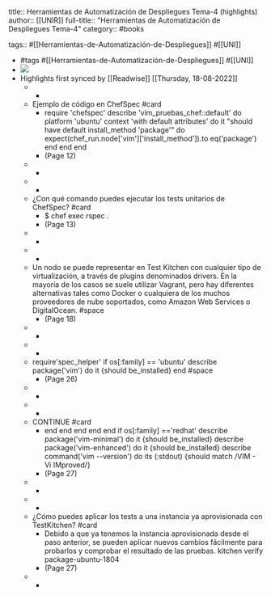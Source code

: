 title:: Herramientas de Automatización de Despliegues Tema-4 (highlights)
author:: [[UNIR]]
full-title:: "Herramientas de Automatización de Despliegues Tema-4"
category:: #books

tags:: #[[Herramientas-de-Automatización-de-Despliegues]] #[[UNI]]

- #tags #[[Herramientas-de-Automatización-de-Despliegues]] #[[UNI]]
- ![](https://readwise-assets.s3.amazonaws.com/media/uploaded_book_covers/profile_22942/edc3c94d-bca3-4fa2-89a7-0b0b46f46668.jpg)
- Highlights first synced by [[Readwise]] [[Thursday, 18-08-2022]]
	- -
	- Ejemplo de código en ChefSpec #card
		- require 'chefspec' describe 'vim_pruebas_chef::default' do platform 'ubuntu' context 'with default attributes' do it "should have default install_method 'package'" do expect(chef_run.node['vim']['install_method']).to eq('package') end end end
		- (Page 12)
	- -
	- -
	- ¿Con qué comando puedes ejecutar los tests unitarios de ChefSpec? #card
		- $ chef exec rspec .
		- (Page 13)
	- -
	- -
	- Un nodo se puede representar en Test Kitchen con cualquier tipo de virtualización, a través de plugins denominados drivers. En la mayoría de los casos se suele utilizar Vagrant,  pero  hay  diferentes  alternativas  tales  como  Docker  o  cualquiera  de  los muchos  proveedores  de  nube  soportados,  como  Amazon  Web  Services  o DigitalOcean. #space
		- (Page 18)
	- -
	- -
	- require'spec_helper' if os[:family] == 'ubuntu' describe package('vim') do it {should be_installed} end #space
		- (Page 26)
	- -
	- -
	- CONTINUE #card
		- end end end end end if os[:family] =='redhat' describe package('vim-minimal') do it {should be_installed} describe package('vim-enhanced') do it {should be_installed} describe command('vim --version') do its (:stdout) {should match /VIM - Vi IMproved/}
		- (Page 27)
	- -
	- -
	- ¿Cómo puedes aplicar los tests a una instancia ya aprovisionada con TestKitchen? #card
		- Debido  a  que  ya  tenemos  la  instancia  aprovisionada  desde  el  paso  anterior,  se pueden aplicar nuevos cambios fácilmente para probarlos y comprobar el resultado de las pruebas. kitchen verify package-ubuntu-1804
		- (Page 27)
	- -